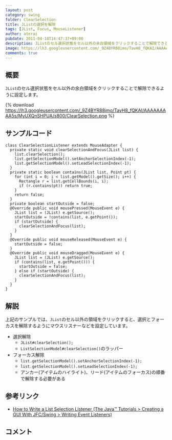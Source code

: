 ```yaml
---
layout: post
category: swing
folder: ClearSelection
title: JListの選択を解除
tags: [JList, Focus, MouseListener]
author: aterai
pubdate: 2011-04-18T14:47:37+09:00
description: JListのセル選択状態をセル以外の余白領域をクリックすることで解除できるように設定します。
image: https://lh3.googleusercontent.com/_9Z4BYR88imo/TavH8_fQKAI/AAAAAAAAA5s/MyUXQnSHPUA/s800/ClearSelection.png
comments: true
---
```

## 概要
`JList`のセル選択状態をセル以外の余白領域をクリックすることで解除できるように設定します。

{% download https://lh3.googleusercontent.com/_9Z4BYR88imo/TavH8_fQKAI/AAAAAAAAA5s/MyUXQnSHPUA/s800/ClearSelection.png %}

## サンプルコード
<pre class="prettyprint"><code>class ClearSelectionListener extends MouseAdapter {
  private static void clearSelectionAndFocus(JList list) {
    list.clearSelection();
    list.getSelectionModel().setAnchorSelectionIndex(-1);
    list.getSelectionModel().setLeadSelectionIndex(-1);
  }
  private static boolean contains(JList list, Point pt) {
    for (int i = 0; i &lt; list.getModel().getSize(); i++) {
      Rectangle r = list.getCellBounds(i, i);
      if (r.contains(pt)) return true;
    }
    return false;
  }
  private boolean startOutside = false;
  @Override public void mousePressed(MouseEvent e) {
    JList list = (JList) e.getSource();
    startOutside = !contains(list, e.getPoint());
    if (startOutside) {
      clearSelectionAndFocus(list);
    }
  }
  @Override public void mouseReleased(MouseEvent e) {
    startOutside = false;
  }
  @Override public void mouseDragged(MouseEvent e) {
    JList list = (JList) e.getSource();
    if (contains(list, e.getPoint())) {
      startOutside = false;
    } else if (startOutside) {
      clearSelectionAndFocus(list);
    }
  }
}
</code></pre>

## 解説
上記のサンプルでは、`JList`のセル以外の領域をクリックすると、選択とフォーカスを解除するようにマウスリスナーなどを設定しています。

- 選択解除
    - `JList#clearSelection();`
    - `ListSelectionModel#clearSelection()`のラッパー
- フォーカス解除
    - `list.getSelectionModel().setAnchorSelectionIndex(-1);`
    - `list.getSelectionModel().setLeadSelectionIndex(-1);`
    - アンカー(アイテムのハイライト)、リード(アイテムのフォーカス)の順番で解除する必要がある

<!-- dummy comment line for breaking list -->

## 参考リンク
- [How to Write a List Selection Listener (The Java™ Tutorials > Creating a GUI With JFC/Swing > Writing Event Listeners)](http://docs.oracle.com/javase/tutorial/uiswing/events/listselectionlistener.html)

<!-- dummy comment line for breaking list -->

## コメント
